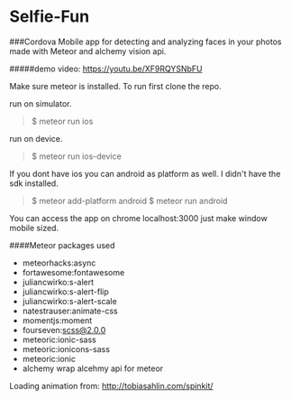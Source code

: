 # Selfie-Fun
###Cordova Mobile app for detecting and analyzing faces in your photos made with Meteor and alchemy vision api.

#####demo video: https://youtu.be/XF9RQYSNbFU

Make sure meteor is installed.
To run first clone the repo.

run on simulator.

>$ meteor run ios  

run on device.

>$ meteor run ios-device

If you dont have ios you can android as platform as well. I didn't have the sdk installed.

>$ meteor add-platform android
>$ meteor run android

You can access the app on chrome localhost:3000 just make window mobile sized.

####Meteor packages used

* meteorhacks:async
* fortawesome:fontawesome
* juliancwirko:s-alert
* juliancwirko:s-alert-flip
* juliancwirko:s-alert-scale
* natestrauser:animate-css
* momentjs:moment
* fourseven:scss@2.0.0
* meteoric:ionic-sass
* meteoric:ionicons-sass
* meteoric:ionic
* alchemy   wrap alcehmy api for meteor

Loading animation from: http://tobiasahlin.com/spinkit/
